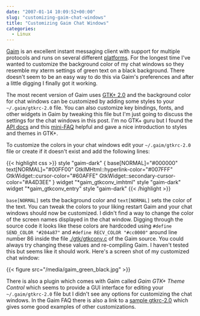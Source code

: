 ```yaml
---
date: "2007-01-14 10:09:52+00:00"
slug: "customizing-gaim-chat-windows"
title: "Customizing Gaim Chat Windows"
categories:
  - Linux
---
```


[Gaim](http://gaim.sf.net) is an excellent instant messaging client with
support for multiple protocols and runs on several different
[platforms](http://gaim.sourceforge.net/about.php). For the longest time I've
wanted to customize the background color of my chat windows so they resemble my
xterm settings of green text on a black background. There doesn't seem to be an
easy way to do this via Gaim's preferences and after a little digging I finally
got it working.<!--more-->

The most recent version of Gaim uses [GTK+ 2.0](http://www.gtk.org) and the
background color for chat windows can be customized by adding some styles to
your `~/.gaim/gtkrc-2.0` file. You can also customize key bindings, fonts, and
other widgets in Gaim by tweaking this file but I'm just going to discuss the
settings for the chat windows in this post. I'm no GTK+ guru but I found the
[API docs](http://www.gtk.org/tutorial/x2138.html) and this
[mini-FAQ](http://ometer.com/gtk-colors.html) helpful and gave a nice
introduction to styles and themes in GTK+.

To customize the colors in your chat windows edit your `~/.gaim/gtkrc-2.0` file
or create if it doesn't exist and add the following lines:

{{< highlight css >}}
style "gaim-dark" {
    base[NORMAL]="#000000"
    text[NORMAL]="#00FF00"
    GtkIMHtml::hyperlink-color="#007FFF"
    GtkWidget::cursor-color="#60AFFE"
    GtkWidget::secondary-cursor-color="#A4D3EE"
}
widget "*gaim_gtkconv_imhtml" style "gaim-dark"
widget "*gaim_gtkconv_entry" style "gaim-dark"
{{< /highlight >}}

`base[NORMAL]` sets the background color and `text[NORMAL]` sets the color of
the text. You can tweak the colors to your liking restart Gaim and your chat
windows should now be customized. I didn't find a way to change the color of
the screen names displayed in the chat window. Digging through the source code
it looks like these colors are hardcoded  using `#define SEND_COLOR "#204a87"`
and `#define RECV_COLOR "#cc0000"` around line number 86 inside the file
[./gtk/gtkconv.c](https://svn.sourceforge.net/svnroot/gaim/trunk/gtk/gtkconv.c)
of the Gaim source. You could always try changing these values and re-compiling
Gaim. I haven't tested this but seems like it should work.  Here's a screen
shot of my customized chat window:

{{< figure src="/media/gaim_green_black.jpg" >}}

There is also a plugin which comes with Gaim called _Gaim GTK+ Theme Control_
which seems to provide a GUI interface for editing your `~/.gaim/gtkrc-2.0`
file but I didn't see any options for customizing the chat windows. In the Gaim
FAQ there is also a link to a [sample gtkrc-2.0](http://gaim.sourceforge.net/gtkrc-2.0) 
which gives some good examples of other customizations.
